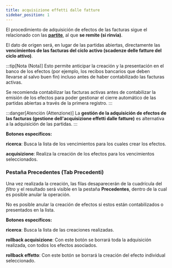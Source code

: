 ```yaml
---
title: acquisizione effetti dalle fatture
sidebar_position: 1
---
```


El procedimiento de adquisición de efectos de las facturas sigue el relacionado con las [**partite**](/docs/treasury/bills-holding/procedures/bills-acquisition-from-maturity-values), al que **se remite (si rinvia)**.

El dato de origen será, en lugar de las partidas abiertas, directamente las **vencimientos de las facturas del ciclo activo (scadenze delle fatture del ciclo attivo)**.

:::tip[Nota (Nota)]
Esto permite anticipar la creación y la presentación en el banco de los efectos (por ejemplo, los recibos bancarios que deben llevarse al salvo buen fin) incluso antes de haber contabilizado las facturas activas.

Se recomienda contabilizar las facturas activas antes de contabilizar la emisión de los efectos para poder gestionar el cierre automático de las partidas abiertas a través de la primera registro.
:::

:::danger[Atención (Attenzione)]
La **gestión de la adquisición de efectos de las facturas (gestione dell'acquisizione effetti dalle fatture)** es alternativa a la adquisición de las partidas.
:::

**Botones específicos:**

**ricerca**: Busca la lista de los vencimientos para los cuales crear los efectos.

**acquisizione**: Realiza la creación de los efectos para los vencimientos seleccionados.

### Pestaña Precedentes (Tab Precedenti)

Una vez realizada la creación, las filas desaparecerán de la cuadrícula del *filtro* y el resultado será visible en la pestaña **Precedentes**, dentro de la cual es posible anular la operación.

No es posible anular la creación de efectos si estos están contabilizados o presentados en la lista.

**Botones específicos:**

**ricerca**: Busca la lista de las creaciones realizadas.

**rollback acquisizione**: Con este botón se borrará toda la adquisición realizada, con todos los efectos asociados.

**rollback effetto**: Con este botón se borrará la creación del efecto individual seleccionado.